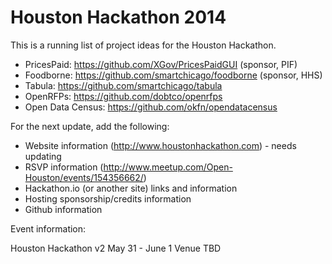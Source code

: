 Houston Hackathon 2014
====================

This is a running list of project ideas for the Houston Hackathon.

* PricesPaid: https://github.com/XGov/PricesPaidGUI (sponsor, PIF)
* Foodborne: https://github.com/smartchicago/foodborne (sponsor, HHS)
* Tabula: https://github.com/smartchicago/tabula
* OpenRFPs: https://github.com/dobtco/openrfps
* Open Data Census: https://github.com/okfn/opendatacensus

For the next update, add the following:

* Website information (http://www.houstonhackathon.com) - needs updating
* RSVP information (http://www.meetup.com/Open-Houston/events/154356662/)
* Hackathon.io (or another site) links and information
* Hosting sponsorship/credits information
* Github information

Event information:

Houston Hackathon v2
May 31 - June 1
Venue TBD
